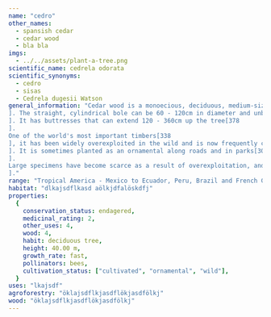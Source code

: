 ```yaml
---
name: "cedro"
other_names:
  - spansish cedar
  - cedar wood
  - bla bla
imgs:
  - ../../assets/plant-a-tree.png
scientific_name: cedrela odorata
scientific_synonyms:
  - cedro
  - sisas
  - Cedrela dugesii Watson
general_information: "Cedar wood is a monoecious, deciduous, medium-sized to large tree usually growing 30 -40 metres tall, exceptionally to 50 metres[303
]. The straight, cylindrical bole can be 60 - 120cm in diameter and unbranched for 15 - 24 metres[378
]. It has buttresses that can extend 120 - 360cm up the tree[378
].
One of the world's most important timbers[338
], it has been widely overexploited in the wild and is now frequently cultivated as a plantation tree for its valuable timber, especially in the Americas and Africa[303
]. It is sometimes planted as an ornamental along roads and in parks[303
].
Large specimens have become scarce as a result of overexploitation, and therefore the tree has been listed as 'Endangered' in the IUCN Red List of Threatened Species(2009)[338
]."
range: "Tropical America - Mexico to Ecuador, Peru, Brazil and French Guyana and the Caribbean."
habitat: "dlkajsdflkasd aölkjdfalöskdfj"
properties:
  {
    conservation_status: endagered,
    medicinal_rating: 2,
    other_uses: 4,
    wood: 4,
    habit: deciduous tree,
    height: 40.00 m,
    growth_rate: fast,
    pollinators: bees,
    cultivation_status: ["cultivated", "ornamental", "wild"],
  }
uses: "lkajsdf"
agroforestry: "öklajsdflkjasdflökjasdfölkj"
wood: "öklajsdflkjasdflökjasdfölkj"
---
```

